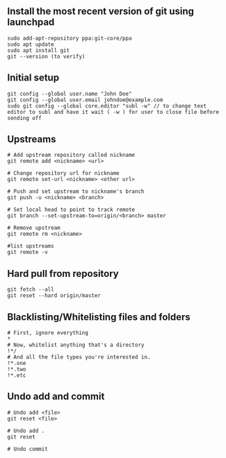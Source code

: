 ## Install the most recent version of git using launchpad

	sudo add-apt-repository ppa:git-core/ppa
	sudo apt update
	sudo apt install git
	git --version (to verify)

## Initial setup

	git config --global user.name "John Doe"
	git config --global user.email johndoe@example.com
	sudo git config --global core.editor "subl -w" // to change text editor to subl and have it wait ( -w ) for user to close file before sending off

## Upstreams
```
# Add upstream repository called nickname 
git remote add <nickname> <url>

# Change repository url for nickname
git remote set-url <nickname> <other url>

# Push and set upstream to nickname's branch
git push -u <nickname> <branch>

# Set local head to point to track remote
git branch --set-upstream-to=origin/<branch> master

# Remove upstream
git remote rm <nickname>

#list upstreams
git remote -v
```

## Hard pull from repository
	git fetch --all
	git reset --hard origin/master

## Blacklisting/Whitelisting files and folders
```
# First, ignore everything
*
# Now, whitelist anything that's a directory
!*/
# And all the file types you're interested in.
!*.one
!*.two
!*.etc
```

## Undo add and commit
```
# Undo add <file>
git reset <file>

# Undo add .
git reset

# Undo commit
